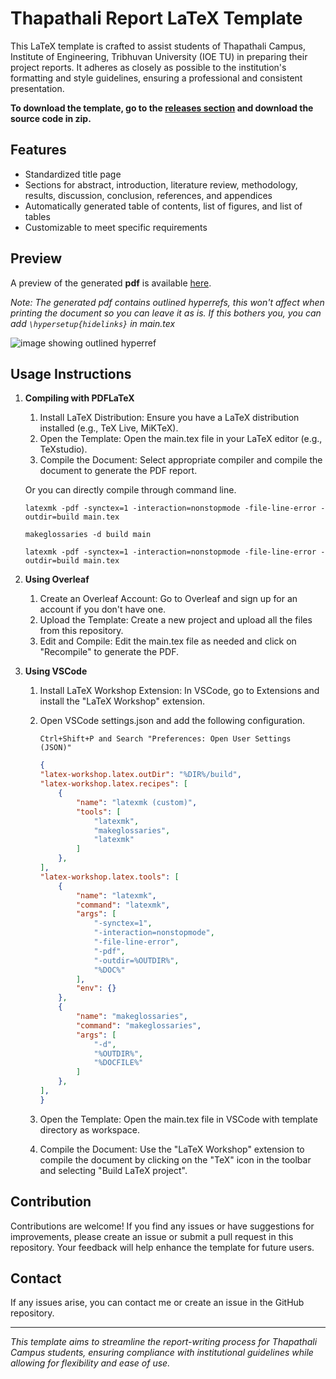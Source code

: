 # Thapathali Report LaTeX Template
This LaTeX template is crafted to assist students of Thapathali Campus, Institute of Engineering, Tribhuvan University (IOE TU) in preparing their project reports. It adheres as closely as possible to the institution's formatting and style guidelines, ensuring a professional and consistent presentation.

**To download the template, go to the [releases section](https://github.com/AC17dollars/thapathali-report-latex-template/releases) and download the source code in zip.**

## Features
  - Standardized title page
  - Sections for abstract, introduction, literature review, methodology, results, discussion, conclusion, references, and appendices
  - Automatically generated table of contents, list of figures, and list of tables
  - Customizable to meet specific requirements

## Preview
A preview of the generated **pdf** is available [here](build/main.pdf).

*Note: The generated pdf contains outlined hyperrefs, this won't affect when printing the document so you can leave it as is. If this bothers you, you can add `\hypersetup{hidelinks}` in main.tex*

![image showing outlined hyperref](https://i.imgur.com/e7o5lP9.png)

## Usage Instructions
1. **Compiling with PDFLaTeX**

    1. Install LaTeX Distribution: Ensure you have a LaTeX distribution installed (e.g., TeX Live, MiKTeX).
    2. Open the Template: Open the main.tex file in your LaTeX editor (e.g., TeXstudio).
    3. Compile the Document: Select appropriate compiler and compile the document to generate the PDF report.

    Or you can directly compile through command line.
    ```
    latexmk -pdf -synctex=1 -interaction=nonstopmode -file-line-error -outdir=build main.tex

    makeglossaries -d build main
    
    latexmk -pdf -synctex=1 -interaction=nonstopmode -file-line-error -outdir=build main.tex
    ```

2. **Using Overleaf**

    1. Create an Overleaf Account: Go to Overleaf and sign up for an account if you don't have one.
    2. Upload the Template: Create a new project and upload all the files from this repository.
    3. Edit and Compile: Edit the main.tex file as needed and click on "Recompile" to generate the PDF.

3. **Using VSCode**

    1. Install LaTeX Workshop Extension: In VSCode, go to Extensions and install the "LaTeX Workshop" extension.
    2. Open VSCode settings.json and add the following configuration.

        `Ctrl+Shift+P and Search "Preferences: Open User Settings (JSON)"`
        ```json
        {
        "latex-workshop.latex.outDir": "%DIR%/build",
        "latex-workshop.latex.recipes": [
            {
                "name": "latexmk (custom)",
                "tools": [
                    "latexmk",
                    "makeglossaries",
                    "latexmk"
                ]
            },
        ],
        "latex-workshop.latex.tools": [
            {
                "name": "latexmk",
                "command": "latexmk",
                "args": [
                    "-synctex=1",
                    "-interaction=nonstopmode",
                    "-file-line-error",
                    "-pdf",
                    "-outdir=%OUTDIR%",
                    "%DOC%"
                ],
                "env": {}
            },
            {
                "name": "makeglossaries",
                "command": "makeglossaries",
                "args": [
                    "-d",
                    "%OUTDIR%",
                    "%DOCFILE%"
                ]
            },
        ],
        }
        ```

    3. Open the Template: Open the main.tex file in VSCode with template directory as workspace.
    4. Compile the Document: Use the "LaTeX Workshop" extension to compile the document by clicking on the "TeX" icon in the toolbar and selecting "Build LaTeX project".

## Contribution

Contributions are welcome! If you find any issues or have suggestions for improvements, please create an issue or submit a pull request in this repository. Your feedback will help enhance the template for future users.

## Contact

If any issues arise, you can contact me or create an issue in the GitHub repository.

---

_This template aims to streamline the report-writing process for Thapathali Campus students, ensuring compliance with institutional guidelines while allowing for flexibility and ease of use._
